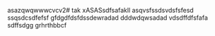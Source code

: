asazqwqwwwcvcv2# tak
xASASsdfsafakll
asqvsfssdsvdsfsfesd
ssqsdcsdfefsf
gfdgdfdsfdssdewradad
dddwdqwsadad
vdsdffdfsfafa
sdffsdgg
grhrthbbcf
